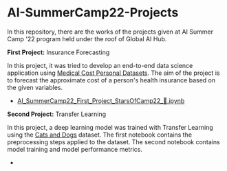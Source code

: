 # AI-SummerCamp22-Projects

In this repository, there are the works of the projects given at AI Summer Camp '22 program held under the roof of Global AI Hub.

**First Project:** Insurance Forecasting

In this project, it was tried to develop an end-to-end data science application using [Medical Cost Personal Datasets](https://www.kaggle.com/datasets/mirichoi0218/insurance). The aim of the project is to forecast the approximate cost of a person's health insurance based on the given variables.

- [AI_SummerCamp22_First_Project_StarsOfCamp22_🌟.ipynb](https://github.com/genchandenur/AI-SummerCamp22-Projects/blob/main/AI_SummerCamp22_First_Project_StarsOfCamp22_%F0%9F%8C%9F.ipynb)

**Second Project:** Transfer Learning

In this project, a deep learning model was trained with Transfer Learning using the [Cats and Dogs](https://www.microsoft.com/en-us/download/details.aspx?id=54765) dataset. The first notebook contains the preprocessing steps applied to the dataset. The second notebook contains model training and model performance metrics.

-
